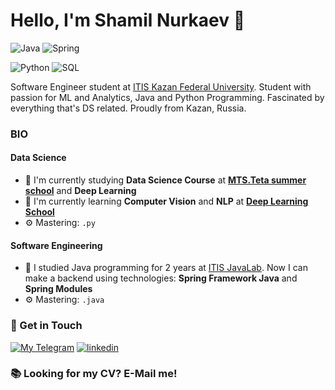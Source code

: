 # Hello, I'm Shamil Nurkaev 👋

![Java](https://img.shields.io/badge/Java-Expert-blue?logo=java&logoColor=orange)
![Spring](https://img.shields.io/badge/Spring-Intermediate-green?logo=spring&logoColor=green)

![Python](https://img.shields.io/badge/Python-Intermediate-green?logo=python&logoColor=yellow)
![SQL](https://img.shields.io/badge/SQL-Expert-blue?logo=sql&logoColor=orange)

Software Engineer student at [ITIS Kazan Federal University](https://kpfu.ru/itis/).
Student with passion for ML and Analytics, Java and Python Programming. Fascinated by everything that's DS related. Proudly from Kazan, Russia.

### BIO

#### Data Science
- 🔭 I'm currently studying **Data Science Course** at [**MTS.Teta summer school**](https://www.teta.mts.ru/) and **Deep Learning**
- 🌱 I'm currently learning **Computer Vision** and **NLP** at [**Deep Learning School**](https://www.dlschool.org/)
- ⚙️ Mastering: `.py`

#### Software Engineering
- 🌱 I studied Java programming for 2 years at [ITIS JavaLab](https://vk.com/itis_java_lab/). Now I can make a backend using technologies: **Spring Framework Java** and **Spring Modules**
- ⚙️ Mastering: `.java`

### 📧 Get in Touch

[![My Telegram](https://img.shields.io/badge/-My%20telegram-blue?&style=for-the-badge&logo=telegram&logoColor=white)](https://t.me/nshamil) [![linkedin](https://img.shields.io/badge/linkedin%20-%230077B5.svg?&style=for-the-badge&logo=linkedin&logoColor=white)](https://www.linkedin.com/in/shamil-nurkaev-95501220a)

### 📚 Looking for my CV? E-Mail me!

